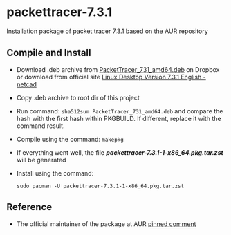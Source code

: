 # packettracer-7.3.1

Installation package of packet tracer 7.3.1 based on the AUR repository

## Compile and Install

- Download .deb archive from [PacketTracer_731_amd64.deb](https://www.dropbox.com/s/m2u3l7y5nyoupyk/PacketTracer_731_amd64.deb?dl=0) on Dropbox or download from official site [Linux Desktop Version 7.3.1 English - netcad](https://www.netacad.com/portal/resources/file/24eeaa30-1d54-4073-822d-e48f6bdfbe15)
- Copy .deb archive to root dir of this project
- Run command: `sha512sum PacketTracer_731_amd64.deb` and compare the hash with the first hash within PKGBUILD. If different, replace it with the command result.
- Compile using the command: `makepkg`
- If everything went well, the file **_packettracer-7.3.1-1-x86_64.pkg.tar.zst_** will be generated
- Install using the command:

  ```shell
  sudo pacman -U packettracer-7.3.1-1-x86_64.pkg.tar.zst
  ```

## Reference

- The official maintainer of the package at AUR [pinned comment](https://aur.archlinux.org/packages/packettracer/#pinned-723200)
